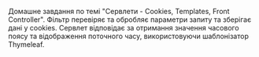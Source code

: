 Домашне завдання по темі "Сервлети - Cookies, Templates, Front Controller".
Фільтр перевіряє та обробляє параметри запиту та зберігає дані у cookies. Сервлет відповідає за отримання значення часового поясу та відображення поточного часу, використовуючи шаблонізатор Thymeleaf.
